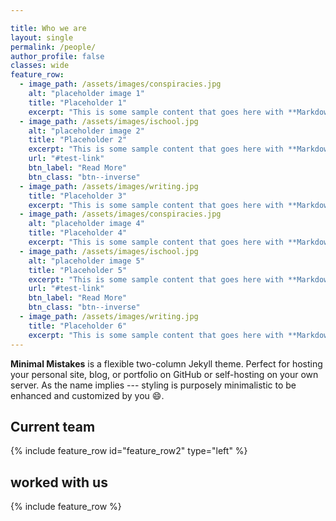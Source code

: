 ```yaml
---

title: Who we are
layout: single 
permalink: /people/
author_profile: false
classes: wide
feature_row:
  - image_path: /assets/images/conspiracies.jpg
    alt: "placeholder image 1"
    title: "Placeholder 1"
    excerpt: "This is some sample content that goes here with **Markdown** formatting."
  - image_path: /assets/images/ischool.jpg
    alt: "placeholder image 2"
    title: "Placeholder 2"
    excerpt: "This is some sample content that goes here with **Markdown** formatting."
    url: "#test-link"
    btn_label: "Read More"
    btn_class: "btn--inverse"
  - image_path: /assets/images/writing.jpg
    title: "Placeholder 3"
    excerpt: "This is some sample content that goes here with **Markdown** formatting."
  - image_path: /assets/images/conspiracies.jpg
    alt: "placeholder image 4"
    title: "Placeholder 4"
    excerpt: "This is some sample content that goes here with **Markdown** formatting."
  - image_path: /assets/images/ischool.jpg
    alt: "placeholder image 5"
    title: "Placeholder 5"
    excerpt: "This is some sample content that goes here with **Markdown** formatting."
    url: "#test-link"
    btn_label: "Read More"
    btn_class: "btn--inverse"
  - image_path: /assets/images/writing.jpg
    title: "Placeholder 6"
    excerpt: "This is some sample content that goes here with **Markdown** formatting."
---
```


**Minimal Mistakes** is a flexible two-column Jekyll theme. Perfect for hosting your personal site, blog, or portfolio on GitHub or self-hosting on your own server. As the name implies --- styling is purposely minimalistic to be enhanced and customized by you :smile:.

## Current team
{% include feature_row id="feature_row2" type="left" %}

## worked with us
{% include feature_row %}




